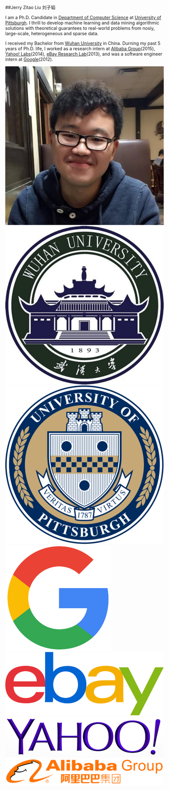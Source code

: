 ##Jerry Zitao Liu 刘子韬

I am a Ph.D. Candidate in [Department of Computer Science](http://www.cs.pitt.edu/) at [University of Pittsburgh](http://www.pitt.edu/). I thrill to develop machine learning and data mining algorithmic solutions with theoretical guarantees to real-world problems from nosiy, large-scale, heterogeneous and sparse data. 

I received my Bachelor from [Wuhan University](http://en.whu.edu.cn/) in China. Durning my past 5 years of Ph.D. life, I worked as a research intern at [Alibaba Group](http://data.alibaba.com/)(2015), [Yahoo! Labs](http://labs.yahoo.com/)(2014), [eBay Research Lab](http://labs.ebay.com/)(2013), and was a software engineer intern at [Google](http://www.google.com/)(2012).

<div class="py2 index-footer">
  <img src="/images/index/me.jpeg" alt="Jerry Zitao Liu" class="index-avatar-me" />
  <img src="/images/index/whu_logo.png" alt="Wuhan University" class="index-avatar" />
  <img src="/images/index/pitt_logo.png" alt="University of Pittsburgh" class="index-avatar" />
  <img src="/images/index/google_logo.png" alt="Google" class="index-avatar" />
</div>

<div class="py2 index-footer">
  <img src="/images/index/ebay_logo.png" alt="eBay Research Lab" class="index-avatar-long-ebay" />
  <img src="/images/index/yahoo_logo.png" alt="Yahoo! Labs" class="index-avatar-long" />
  <img src="/images/index/alibaba_logo.png" alt="Alibaba" class="index-avatar-long" />
</div>
